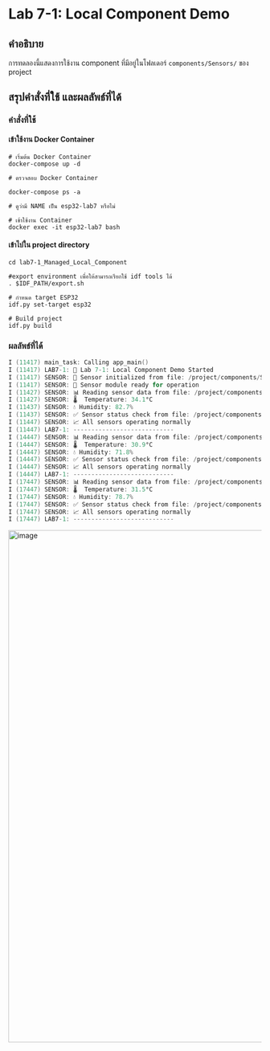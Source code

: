 # Lab 7-1: Local Component Demo

## คำอธิบาย
การทดลองนี้แสดงการใช้งาน component ที่มีอยู่ในโฟลเดอร์ `components/Sensors/` ของ project

## สรุปคำสั่งที่ใช้ และผลลัพธ์ที่ได้
###  คำสั่งที่ใช้
#### เข้าใช้งาน Docker Container
```
# เริ่มต้น Docker Container
docker-compose up -d

# ตรวจสอบ Docker Container

docker-compose ps -a

# ดูว่ามี NAME เป็น esp32-lab7 หรือไม่

# เข้าใช้งาน Container
docker exec -it esp32-lab7 bash
```

#### เข้าไปใน project directory
```
cd lab7-1_Managed_Local_Component

#export environment เพื่อให้สามารถเรียกใช้ idf tools ได้
. $IDF_PATH/export.sh

# กำหนด target ESP32
idf.py set-target esp32

# Build project
idf.py build
```

### ผลลัพธ์ที่ได้
```c
I (11417) main_task: Calling app_main()
I (11417) LAB7-1: 🚀 Lab 7-1: Local Component Demo Started
I (11417) SENSOR: 🔧 Sensor initialized from file: /project/components/Sensors/sensor.c, line: 12
I (11417) SENSOR: 📡 Sensor module ready for operation
I (11427) SENSOR: 📊 Reading sensor data from file: /project/components/Sensors/sensor.c, line: 18
I (11427) SENSOR: 🌡️  Temperature: 34.1°C
I (11437) SENSOR: 💧 Humidity: 82.7%
I (11437) SENSOR: ✅ Sensor status check from file: /project/components/Sensors/sensor.c, line: 30
I (11447) SENSOR: 📈 All sensors operating normally
I (11447) LAB7-1: ----------------------------
I (14447) SENSOR: 📊 Reading sensor data from file: /project/components/Sensors/sensor.c, line: 18
I (14447) SENSOR: 🌡️  Temperature: 30.9°C
I (14447) SENSOR: 💧 Humidity: 71.8%
I (14447) SENSOR: ✅ Sensor status check from file: /project/components/Sensors/sensor.c, line: 30
I (14447) SENSOR: 📈 All sensors operating normally
I (14447) LAB7-1: ----------------------------
I (17447) SENSOR: 📊 Reading sensor data from file: /project/components/Sensors/sensor.c, line: 18
I (17447) SENSOR: 🌡️  Temperature: 31.5°C
I (17447) SENSOR: 💧 Humidity: 78.7%
I (17447) SENSOR: ✅ Sensor status check from file: /project/components/Sensors/sensor.c, line: 30
I (17447) SENSOR: 📈 All sensors operating normally
I (17447) LAB7-1: ----------------------------
```
<img width="1920" height="1020" alt="image" src="https://github.com/user-attachments/assets/6a876deb-c8b3-4b00-8b4b-f4dad6b36e88" />

